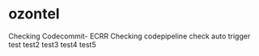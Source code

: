 # ozontel
Checking Codecommit- ECRR
Checking codepipeline
check auto trigger
test
test2
test3
test4
test5
